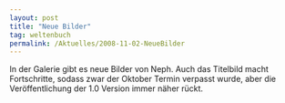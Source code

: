 ```yaml
---
layout: post
title: "Neue Bilder"
tag: weltenbuch
permalink: /Aktuelles/2008-11-02-NeueBilder
---
```



In der Galerie gibt es neue Bilder von Neph. Auch das Titelbild macht Fortschritte, sodass zwar der Oktober Termin verpasst wurde, aber die Veröffentlichung der 1.0 Version immer näher rückt.

